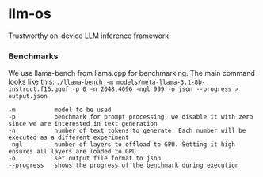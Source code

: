 # llm-os
Trustworthy on-device LLM inference framework.

### Benchmarks
We use llama-bench from llama.cpp for benchmarking. The main command looks like this:
`./llama-bench -m models/meta-llama-3.1-8b-instruct.f16.gguf -p 0 -n 2048,4096 -ngl 999 -o json --progress > output.json`

```
-m           model to be used
-p           benchmark for prompt processing, we disable it with zero since we are interested in text generation
-n           number of text tokens to generate. Each number will be executed as a different experiment
-ngl         number of layers to offload to GPU. Setting it high ensures all layers are loaded to GPU
-o           set output file format to json
--progress   shows the progress of the benchmark during execution
```
